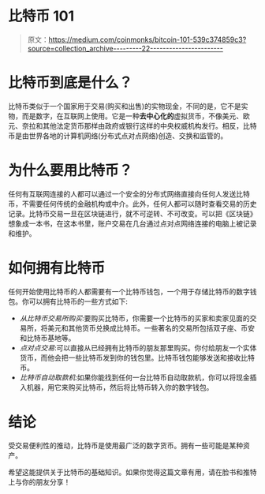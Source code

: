 # 比特币 101

> 原文：<https://medium.com/coinmonks/bitcoin-101-539c374859c3?source=collection_archive---------22----------------------->

# **比特币到底是什么？**

比特币类似于一个国家用于交易(购买和出售)的实物现金，不同的是，它不是实物，而是数字，在互联网上使用。它是一种**去中心化的**虚拟货币，不像美元、欧元、奈拉和其他法定货币那样由政府或银行这样的中央权威机构发行。相反，比特币是由世界各地的计算机网络(分布式点对点网络)创造、交换和监管的。

# **为什么要用比特币？**

任何有互联网连接的人都可以通过一个安全的分布式网络直接向任何人发送比特币，不需要任何传统的金融机构或中介。此外，任何人都可以随时查看交易的历史记录。比特币交易一旦在区块链进行，就不可逆转、不可改变。可以把《区块链》想象成一本书，在这本书里，账户交易在几台通过点对点网络连接的电脑上被记录和维护。

# **如何拥有比特币**

任何开始使用比特币的人都需要有一个比特币钱包，一个用于存储比特币的数字钱包。你可以拥有比特币的一些方式如下:

*   *从比特币交易所购买*:要购买比特币，你需要一个比特币的买家和卖家见面的交易所，将美元和其他货币兑换成比特币。一些著名的交易所包括双子座、币安和比特币基地等。
*   *点对点交易*:可以直接从已经拥有比特币的朋友那里购买。你付给朋友一个实体货币，而他会把一些比特币发到你的钱包里。比特币钱包能够发送和接收比特币。
*   *比特币自动取款机*:如果你能找到任何一台比特币自动取款机，你可以将现金插入机器，用它来购买比特币，然后将比特币转入你的数字钱包。

# **结论**

受交易便利性的推动，比特币是使用最广泛的数字货币。拥有一些可能是某种资产。

希望这能提供关于比特币的基础知识。如果你觉得这篇文章有用，请在脸书和推特上与你的朋友分享！
